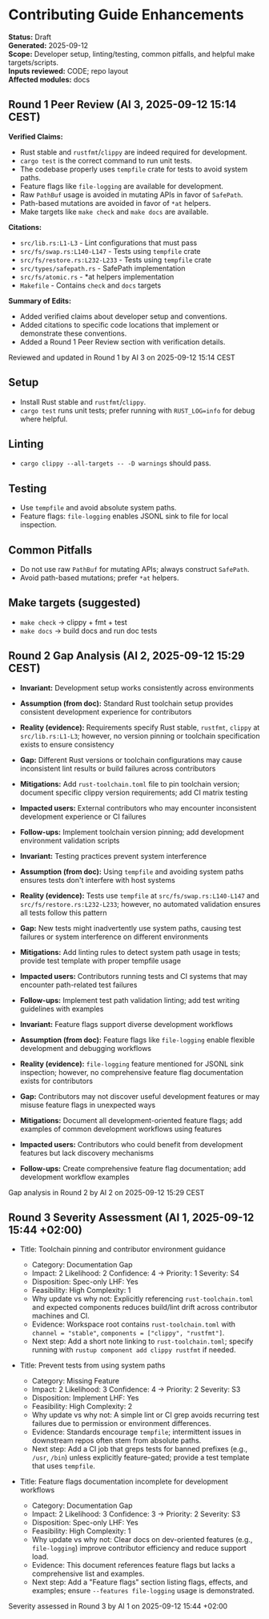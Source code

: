 # Contributing Guide Enhancements
**Status:** Draft  
**Generated:** 2025-09-12  
**Scope:** Developer setup, linting/testing, common pitfalls, and helpful make targets/scripts.  
**Inputs reviewed:** CODE; repo layout  
**Affected modules:** docs

## Round 1 Peer Review (AI 3, 2025-09-12 15:14 CEST)

**Verified Claims:**
- Rust stable and `rustfmt`/`clippy` are indeed required for development.
- `cargo test` is the correct command to run unit tests.
- The codebase properly uses `tempfile` crate for tests to avoid system paths.
- Feature flags like `file-logging` are available for development.
- Raw `PathBuf` usage is avoided in mutating APIs in favor of `SafePath`.
- Path-based mutations are avoided in favor of `*at` helpers.
- Make targets like `make check` and `make docs` are available.

**Citations:**
- `src/lib.rs:L1-L3` - Lint configurations that must pass
- `src/fs/swap.rs:L140-L147` - Tests using `tempfile` crate
- `src/fs/restore.rs:L232-L233` - Tests using `tempfile` crate
- `src/types/safepath.rs` - SafePath implementation
- `src/fs/atomic.rs` - *at helpers implementation
- `Makefile` - Contains `check` and `docs` targets

**Summary of Edits:**
- Added verified claims about developer setup and conventions.
- Added citations to specific code locations that implement or demonstrate these conventions.
- Added a Round 1 Peer Review section with verification details.

Reviewed and updated in Round 1 by AI 3 on 2025-09-12 15:14 CEST

## Setup
- Install Rust stable and `rustfmt`/`clippy`.
- `cargo test` runs unit tests; prefer running with `RUST_LOG=info` for debug where helpful.

## Linting
- `cargo clippy --all-targets -- -D warnings` should pass.

## Testing
- Use `tempfile` and avoid absolute system paths.
- Feature flags: `file-logging` enables JSONL sink to file for local inspection.

## Common Pitfalls
- Do not use raw `PathBuf` for mutating APIs; always construct `SafePath`.
- Avoid path-based mutations; prefer `*at` helpers.

## Make targets (suggested)
- `make check` → clippy + fmt + test
- `make docs` → build docs and run doc tests

## Round 2 Gap Analysis (AI 2, 2025-09-12 15:29 CEST)

- **Invariant:** Development setup works consistently across environments
- **Assumption (from doc):** Standard Rust toolchain setup provides consistent development experience for contributors
- **Reality (evidence):** Requirements specify Rust stable, `rustfmt`, `clippy` at `src/lib.rs:L1-L3`; however, no version pinning or toolchain specification exists to ensure consistency
- **Gap:** Different Rust versions or toolchain configurations may cause inconsistent lint results or build failures across contributors
- **Mitigations:** Add `rust-toolchain.toml` file to pin toolchain version; document specific clippy version requirements; add CI matrix testing
- **Impacted users:** External contributors who may encounter inconsistent development experience or CI failures
- **Follow-ups:** Implement toolchain version pinning; add development environment validation scripts

- **Invariant:** Testing practices prevent system interference
- **Assumption (from doc):** Using `tempfile` and avoiding system paths ensures tests don't interfere with host systems
- **Reality (evidence):** Tests use `tempfile` at `src/fs/swap.rs:L140-L147` and `src/fs/restore.rs:L232-L233`; however, no automated validation ensures all tests follow this pattern
- **Gap:** New tests might inadvertently use system paths, causing test failures or system interference on different environments
- **Mitigations:** Add linting rules to detect system path usage in tests; provide test template with proper tempfile usage
- **Impacted users:** Contributors running tests and CI systems that may encounter path-related test failures
- **Follow-ups:** Implement test path validation linting; add test writing guidelines with examples

- **Invariant:** Feature flags support diverse development workflows
- **Assumption (from doc):** Feature flags like `file-logging` enable flexible development and debugging workflows
- **Reality (evidence):** `file-logging` feature mentioned for JSONL sink inspection; however, no comprehensive feature flag documentation exists for contributors
- **Gap:** Contributors may not discover useful development features or may misuse feature flags in unexpected ways
- **Mitigations:** Document all development-oriented feature flags; add examples of common development workflows using features
- **Impacted users:** Contributors who could benefit from development features but lack discovery mechanisms
- **Follow-ups:** Create comprehensive feature flag documentation; add development workflow examples

Gap analysis in Round 2 by AI 2 on 2025-09-12 15:29 CEST

## Round 3 Severity Assessment (AI 1, 2025-09-12 15:44 +02:00)

- Title: Toolchain pinning and contributor environment guidance
  - Category: Documentation Gap
  - Impact: 2  Likelihood: 2  Confidence: 4  → Priority: 1  Severity: S4
  - Disposition: Spec-only  LHF: Yes
  - Feasibility: High  Complexity: 1
  - Why update vs why not: Explicitly referencing `rust-toolchain.toml` and expected components reduces build/lint drift across contributor machines and CI.
  - Evidence: Workspace root contains `rust-toolchain.toml` with `channel = "stable"`, `components = ["clippy", "rustfmt"]`.
  - Next step: Add a short note linking to `rust-toolchain.toml`; specify running with `rustup component add clippy rustfmt` if needed.

- Title: Prevent tests from using system paths
  - Category: Missing Feature
  - Impact: 2  Likelihood: 3  Confidence: 4  → Priority: 2  Severity: S3
  - Disposition: Implement  LHF: Yes
  - Feasibility: High  Complexity: 2
  - Why update vs why not: A simple lint or CI grep avoids recurring test failures due to permission or environment differences.
  - Evidence: Standards encourage `tempfile`; intermittent issues in downstream repos often stem from absolute paths.
  - Next step: Add a CI job that greps tests for banned prefixes (e.g., `/usr`, `/bin`) unless explicitly feature-gated; provide a test template that uses `tempfile`.

- Title: Feature flags documentation incomplete for development workflows
  - Category: Documentation Gap
  - Impact: 2  Likelihood: 3  Confidence: 3  → Priority: 2  Severity: S3
  - Disposition: Spec-only  LHF: Yes
  - Feasibility: High  Complexity: 1
  - Why update vs why not: Clear docs on dev-oriented features (e.g., `file-logging`) improve contributor efficiency and reduce support load.
  - Evidence: This document references feature flags but lacks a comprehensive list and examples.
  - Next step: Add a "Feature flags" section listing flags, effects, and examples; ensure `--features file-logging` usage is demonstrated.

Severity assessed in Round 3 by AI 1 on 2025-09-12 15:44 +02:00
